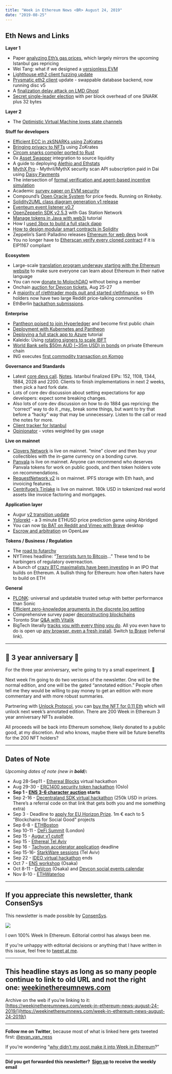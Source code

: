 ```yaml
---
title: "Week in Ethereum News <BR> August 24, 2019"
date: "2019-08-25"
---
```


## **Eth News and Links**

**Layer 1**

- Paper [analyzing Eth’s gas prices](https://arxiv.org/abs/1905.00553), which largely mirrors the upcoming Istanbul gas repricing
- Wei Tang: what if we designed a [versionless EVM](https://that.world/~essay/nevm/)
- [Lighthouse eth2 client fuzzing update](https://lighthouse.sigmaprime.io/fuzzing-01.html)
- [Prysmatic eth2 client](https://medium.com/prysmatic-labs/ethereum-2-0-development-update-33-prysmatic-labs-5ce8c2baafcf) update - swappable database backend, now running disc v5
- A [finalization delay attack on LMD Ghost](https://ethresear.ch/t/decoy-flip-flop-attack-on-lmd-ghost/6001)
- [Secret single-leader election](https://ethresear.ch/t/low-overhead-secret-single-leader-election/5994) with per block overhead of one SNARK plus 32 bytes

**Layer 2**

- The [Optimistic Virtual Machine loves state channels](https://medium.com/plasma-group/the-ovm-%EF%B8%8Fs-your-scaling-solution-state-channel-edition-ed13de56e249)

**Stuff for developers**

- [Efficient ECC in zkSNARKs using ZoKrates](https://medium.com/zokrates/efficient-ecc-in-zksnarks-using-zokrates-bd9ae37b8186)
- [Bringing privacy to NFTs](https://medium.com/centrifuge/bringing-privacy-to-non-fungible-tokens-a-recap-from-the-zokrates-workshop-at-zcon1-6d9ea8a74b7f) using ZoKrates
- [Circom snarks compiler ported to Rust](https://github.com/iden3/rust-circom-experimental)
- 0x [Asset Swapper](https://blog.0xproject.com/contract-fillable-liquidity-made-simple-8b9cf1b2f2f2) integration to source liquidity
- A guide to deploying [Alethio and Ethstats](https://medium.com/alethio/a-guide-to-deploying-alethios-free-open-source-products-18216617722e)
- [MythX Pro](https://medium.com/consensys-diligence/announcing-mythx-pro-c8ea5ecc9c59) - Mythril/MythX security scan API subscription paid in Dai using [Daisy Payments](https://www.daisypayments.com/)
- The intersection of [formal verification and agent-based incentive simulation](https://medium.com/gauntlet-networks/formal-verification-and-incentive-simulation-as-necessary-complements-in-smart-contract-security-67a571ebcce8)
- Academic [survey paper on EVM security](https://arxiv.org/pdf/1908.04507.pdf)
- Compound’s [Open Oracle System](https://medium.com/compound-finance/announcing-compound-open-oracle-development-cff36f06aad3) for price feeds. Running on Rinkeby.
- [Solidity2UML class diagram generation v1 release](https://github.com/naddison36/sol2uml#solidity-2-uml)
- [Eventeum event listener v0.7](https://github.com/ConsenSys/eventeum)
- [OpenZeppelin SDK v2.5.3](https://github.com/OpenZeppelin/openzeppelin-sdk/releases/tag/v2.5.3) with Gas Station Network
- [Manage tokens in Java with web3j](https://kauri.io/article/d13e911bbf624108b1d5718175a5e0a0/manage-erc20-tokens-in-java-with-web3j) tutorial
- How I [used 3box to build a full stack dapp](https://medium.com/@pedrouid/how-i-used-3box-to-build-a-full-stack-dapp-49d3ef9365cb)
- [How to design modular smart contracts in Solidity](https://liamz.co/blog/how-to-design-modular-smart-contracts-in-solidity-using-the-target-pattern/)
- Zeppelin’s Santi Palladino releases [Ethereum for web devs](https://www.apress.com/us/book/9781484252772) book
- You no longer have to [Etherscan verify every cloned contract](https://medium.com/etherscan-blog/eip-1167-minimal-proxy-contract-on-etherscan-3eaedd85ef50) if it is EIP1167 compliant

**Ecosystem**

- Large-scale [translation program underway starting with the Ethereum website](https://blog.ethereum.org/2019/08/20/Translating-Ethereum-for-our-Global-Community/) to make sure everyone can learn about Ethereum in their native language
- You can now [donate to MolochDAO](https://twitter.com/MolochDAO/status/1162338964122021890) without being a member
- Onchain [auction for Devcon tickets](http://ethercards.devcon.org/), Aug 25-27
- A [majority of r/ethtrader mods quit and started r/ethfinance](https://www.reddit.com/r/ethfinance/), so Eth holders now have two large Reddit price-talking communities
- EthBerlin [hackathon submissions](https://zwei.devpost.com/submissions).

**Enterprise**

- [Pantheon poised to join Hyperledger](https://www.coindesk.com/ethereum-could-become-first-public-blockchain-with-official-hyperledger-project) and become first public chain
- [Deployment with Kubernetes and Pantheon](https://pegasys.tech/accelerate-blockchain-deployment-with-kubernetes-pantheon/)
- [Deploying a full stack app to Azure](https://kauri.io/article/d37518870cba4caeab6a95624254a6b8/v1/deploying-a-full-stack-dapp-to-microsoft-azure) tutorial
- Kaleido: Using [rotating signers to scale IBFT](https://kaleido.io/using-rotating-signers-to-scale-ibft-consensus-algorithm/)
- [World Bank sells $50m AUD (~35m USD) in bonds](https://www.worldbank.org/en/news/press-release/2019/08/16/world-bank-issues-second-tranche-of-blockchain-bond-via-bond-i) on private Ethereum chain
- ING executes [first commodity transaction on Komgo](https://www.ingwb.com/themes/distributed-ledger-technology-articles/ing-executes-first-commodity-trade-transaction-on-komgo)

**Governance and Standards**

- Latest [core devs call](https://www.youtube.com/watch?v=yO0WdT-J64w). [Notes](https://github.com/ethereum/pm/blob/48d690ba04ab1a09c3ec4b98d22b0f4cc7d254df/All%20Core%20Devs%20Meetings/Meeting%2069.md). Istanbul finalized EIPs: 152, 1108, 1344, 1884, 2028 and 2200. Clients to finish implementations in next 2 weeks, then pick a hard fork date.
- Lots of core dev discussion about setting expectations for app developers: expect some breaking changes.
- Also lots of core dev discussion on how to do 1884 gas repricing: the “correct” way to do it \_may\_ break some things, but want to try that before a “hacky” way that may be unnecessary. Listen to the call or read the notes for more.
- [Client tracker for Istanbul](https://notes.ethereum.org/@holiman/SyT_rGjNr)
- [Opinionator](https://blog.slock.it/introducing-the-opinionator-1d0bf0438aab) - votes weighted by gas usage

**Live on mainnet**

- [Clovers Network](https://medium.com/@billyrennekamp/launching-clovers-network-2bbe76acaa37) is live on mainnet. “mine” clover and then buy your collectibles with the in-game currency on a bonding curve.
- [Panvala](https://medium.com/@Panvala/batch-four-and-the-astrotrope-6fddd573322a) is live on mainnet. Anyone can recommend who deserves Panvala tokens for work on public goods, and then token holders vote on recommendations.
- [RequestNetwork v2](https://request.network/en/2019/08/19/request-version-2-0-mainnet-released/) is on mainnet. IPFS storage with Eth hash, and invoicing features.
- [Centrifuge’s Tinlake](https://medium.com/centrifuge/centrifuges-tinlake-goes-live-with-the-financing-of-more-than-usd180k-2cc6ce176a1b) is live on mainnet. 180k USD in tokenized real world assets like invoice factoring and mortgages.

**Application layer**

- Augur [v2 transition update](https://www.augur.net/blog/v2-transition-update/)
- [Yolorekt](https://medium.com/yolorekt/meet-yolorekt-ethereums-newest-dapp-9a9173f8eaef) - a 3 minute ETHUSD price prediction game using Abridged
- You can now [tip BAT on Reddit and Vimeo with Brave](https://twitter.com/AttentionToken/status/1164283113112924160) desktop
- [Escrow and arbitration](https://medium.com/@rosscampbell9/digital-escrow-and-arbitration-on-openlaw-and-ethereum-9e2c498c6495) on OpenLaw

**Tokens / Business / Regulation**

- The [road to futarchy](https://medium.com/level-k/the-road-to-futarchy-87edc282c2b)
- NYTimes headline: “[Terrorists turn to Bitcoin](https://www.nytimes.com/2019/08/18/technology/terrorists-bitcoin.html)…” These tend to be harbingers of regulatory overreaction.
- A bunch of [crazy BTC maximalists have been investing](https://www.coindesk.com/crypto-and-security-token-exchange-inx-to-raise-130-million-in-landmark-ipo) in an IPO that builds on Ethereum. A bullish thing for Ethereum: how often haters have to build on ETH

**General**

- [PLONK](https://eprint.iacr.org/2019/953.pdf): universal and updatable trusted setup with better performance than Sonic
- [Efficient zero-knowledge arguments in the discrete log setting](https://eprint.iacr.org/2019/944)
- Comprehensive survey paper [deconstructing blockchains](https://arxiv.org/pdf/1908.08316.pdf)
- Toronto Star [Q&A with Vitalik](https://www.thestar.com/business/2019/08/19/ethereums-vitalik-buterin-on-reducing-cryptocurrencys-risks.html)
- BigTech literally [tracks you with every thing you do](https://www.nytimes.com/interactive/2019/08/23/opinion/data-internet-privacy-tracking.html). All you even have to do is open up [any browser, even a fresh install](https://twitter.com/jonathansampson/status/1165353213308129281). Switch [to Brave](https://brave.com/wee307) (referral link).

* * *

## 🎂 **3 year anniversary** 🎂

For the three year anniversary, we’re going to try a small experiment. 🥼

Next week I’m going to do two versions of the newsletter. One will be the normal edition, and one will be the gated “annotated edition.” People often tell me they would be willing to pay money to get an edition with more commentary and with more robust summaries.

Partnering with [Unlock Protocol](https://unlock-protocol.com/), you can [buy the NFT for 0.11 Eth](https://weekinethereumnews.com/three-year-anniversary-edition/) which will unlock next week’s annotated edition. There are 200 Week in Ethereum 3 year anniversary NFTs available.

All proceeds will be back into Ethereum somehow, likely donated to a public good, at my discretion. And who knows, maybe there will be future benefits for the 200 NFT holders?

* * *

## **Dates of Note**

_Upcoming dates of note (new in **bold**)_**:**

- Aug 28-Sep11 - [Ethereal Blocks](https://hackathons.gitcoin.co/ethereal-blocks/) virtual hackathon
- Aug 29-30 - [ERC1400 security token hackathon](https://medium.com/@ramvi/invitation-to-hackathon-in-oslo-29-30-august-1d8ec54a26ad) (Oslo)
- **Sep 1 - [ENS 3-6 character auction](https://medium.com/the-ethereum-name-service/timeline-for-3-6-character-name-reservation-auction-and-instant-registrations-e39aa2f89dc9) starts**
- Sep 2-16 - [Decentraland SDK virtual hackathon](https://hack.decentraland.org/?with=weekinethereum) (250k USD in prizes. There’s a referral code on that link that gets both you and me something extra)
- Sep 3 - Deadline to [apply for EU Horizon Prize](https://ec.europa.eu/info/funding-tenders/opportunities/portal/screen/opportunities/topic-details/blockchain-eicprize-2019). 1m € each to 5 "Blockchains for Social Good" projects
- Sep 6-8 - [ETHBoston](https://eth.boston/)
- Sep 10-11 - [DeFi Summit](https://defisumm.it/) (London)
- Sep 15 - [Augur v1 cutoff](https://www.augur.net/blog/v1-cutoff/)
- Sep 15 - [Ethereal Tel Aviv](https://etherealsummit.com/events/ethereal-tel-aviv/)
- Sep 16 - [Tachyon accelerator application](https://labs.consensys.net/tachyon/) deadline
- Sep 15-16- [StarkWare sessions](https://www.starkware.co/sessions/) (Tel Aviv)
- Sep 22 - [IDEO virtual hackathon](https://coinlist.co/build/ideo) ends
- Oct 7 - [ENS workshop](https://medium.com/the-ethereum-name-service/ens-workshop-applications-are-now-open-f46db6c63384) (Osaka)
- Oct 8-11 - [DeVcon](https://devcon.org/) (Osaka) and [Devcon social events calendar](http://osaka.kickback.events/events/)
- Nov 8-10 - [ETHWaterloo](https://ethwaterloo.com/)

* * *

## **If you appreciate this newsletter, thank ConsenSys**

This newsletter is made possible by [ConsenSys](https://consensys.net/).  

[![](https://cdn.substack.com/image/fetch/w_1100,c_limit,f_auto,q_auto:good/https%3A%2F%2Fbucketeer-e05bbc84-baa3-437e-9518-adb32be77984.s3.amazonaws.com%2Fpublic%2Fimages%2F08f1b2fd-57e2-4d4b-bd42-730c769114be_240x240.jpeg)](https://cdn.substack.com/image/fetch/c_limit,f_auto,q_auto:good/https%3A%2F%2Fbucketeer-e05bbc84-baa3-437e-9518-adb32be77984.s3.amazonaws.com%2Fpublic%2Fimages%2F08f1b2fd-57e2-4d4b-bd42-730c769114be_240x240.jpeg)

  
I own 100% Week In Ethereum. Editorial control has always been me.

If you're unhappy with editorial decisions or anything that I have written in this issue, feel free to [tweet at me](https://twitter.com/evan_van_ness).

* * *

## **This headline stays as long as so many people continue to link to old URL and not the right one: [weekinethereumnews.com](https://weekinethereumnews.com/)** 

Archive on the web if you’re linking to it: [https://weekinethereumnews.com/week-in-ethereum-news-august-24-2019/](https://weekinethereumnews.com/week-in-ethereum-news-august-24-2019/)

* * *

**Follow me on Twitter**, because most of what is linked here gets tweeted first: [@evan\_van\_ness](https://twitter.com/evan_van_ness)

If you’re wondering “[why didn’t my post make it into Week in Ethereum](https://www.evanvanness.com/post/179914035841/why-didnt-my-post-make-the-newsletter)?”

* * *

**Did you get forwarded this newsletter?  [Sign up](https://weekinethereum.substack.com/subscribe#about) to receive the weekly email**
